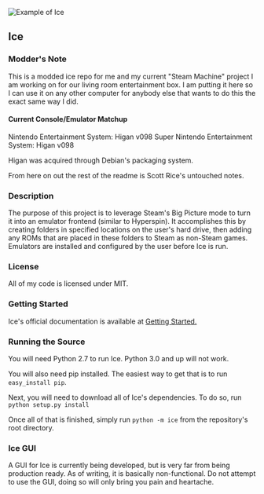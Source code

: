 ![Example of Ice](ice-example.png "Example")

## Ice

### Modder's Note

This is a modded ice repo for me and my current "Steam Machine" project I am working on for our living room entertainment box. I am putting it here so I can use it on any other computer for anybody else that wants to do this the exact same way I did.

#### Current Console/Emulator Matchup

Nintendo Entertainment System: Higan v098
Super Nintendo Entertainment System: Higan v098

Higan was acquired through Debian's packaging system.

From here on out the rest of the readme is Scott Rice's untouched notes.

### Description

The purpose of this project is to leverage Steam's Big Picture mode to turn it into an emulator frontend (similar to Hyperspin). It accomplishes this by creating folders in specified locations on the user's hard drive, then adding any ROMs that are placed in these folders to Steam as non-Steam games. Emulators are installed and configured by the user before Ice is run.

### License

All of my code is licensed under MIT.

### Getting Started

Ice's official documentation is available at [Getting Started.](http://scottrice.github.io/Ice/getting-started/) 

### Running the Source

You will need Python 2.7 to run Ice. Python 3.0 and up will not work.

You will also need pip installed. The easiest way to get that is to run `easy_install pip`.

Next, you will need to download all of Ice's dependencies. To do so, run `python setup.py install`

Once all of that is finished, simply run `python -m ice` from the repository's root directory.

### Ice GUI

A GUI for Ice is currently being developed, but is very far from being production ready. As of writing, it is basically non-functional. Do not attempt to use the GUI, doing so will only bring you pain and heartache.
